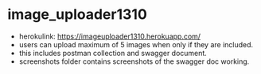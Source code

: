 # image_uploader1310
- herokulink: https://imageuploader1310.herokuapp.com/
- users can upload maximum of 5 images when only if they are included.
- this includes postman collection and swagger document.
- screenshots folder contains screenshots of the swagger doc working.

